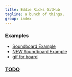 ```yaml
---
title: Eddie Ricks GitHub
tagline: a bunch of things.
group: index
---
```


### Examples

- [Soundboard Example](/index-LOVE.html)
- [NEW Soundboard Example](/index-RBS.html)
- [gif for board](/jy.gif)

### [TODO](/TODO.md)


